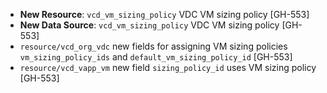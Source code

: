 * **New Resource**: `vcd_vm_sizing_policy` VDC VM sizing policy [GH-553]
* **New Data Source**: `vcd_vm_sizing_policy` VDC VM sizing policy [GH-553]
* `resource/vcd_org_vdc` new fields for assigning VM sizing policies `vm_sizing_policy_ids` and `default_vm_sizing_policy_id` [GH-553]
* `resource/vcd_vapp_vm` new field `sizing_policy_id` uses VM sizing policy [GH-553]
